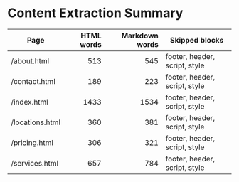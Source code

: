 # Content Extraction Summary

| Page | HTML words | Markdown words | Skipped blocks |
| --- | ---: | ---: | --- |
| /about.html | 513 | 545 | footer, header, script, style |
| /contact.html | 189 | 223 | footer, header, script, style |
| /index.html | 1433 | 1534 | footer, header, script, style |
| /locations.html | 360 | 381 | footer, header, script, style |
| /pricing.html | 306 | 321 | footer, header, script, style |
| /services.html | 657 | 784 | footer, header, script, style |

